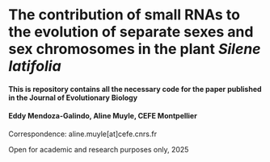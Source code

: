 # The contribution of small RNAs to the evolution of separate sexes and sex chromosomes in the plant _Silene latifolia_

#### This is repository contains all the necessary code for the paper published in the Journal of Evolutionary Biology
#### Eddy Mendoza-Galindo, Aline Muyle, CEFE Montpellier

Correspondence: aline.muyle[at]cefe.cnrs.fr

Open for academic and research purposes only, 2025
